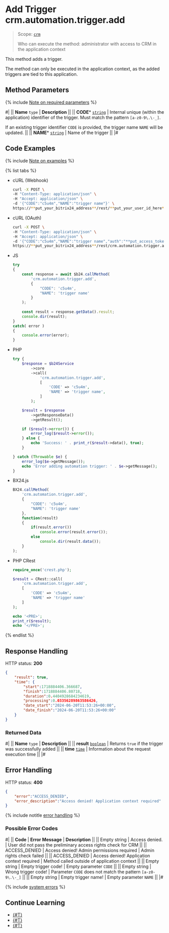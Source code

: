 # Add Trigger crm.automation.trigger.add

> Scope: [`crm`](../../../scopes/permissions.md)
>
> Who can execute the method: administrator with access to CRM in the application context 

This method adds a trigger.

The method can only be executed in the application context, as the added triggers are tied to this application. 

## Method Parameters

{% include [Note on required parameters](../../../../_includes/required.md) %}

#|
|| **Name**
`type` | **Description** ||
|| **CODE***
[`string`](../../../data-types.md) | Internal unique (within the application) identifier of the trigger. Must match the pattern `[a-z0-9\.\-_]`.

If an existing trigger identifier `CODE` is provided, the trigger name `NAME` will be updated. ||
|| **NAME***
[`string`](../../../data-types.md) | Name of the trigger ||
|#

## Code Examples

{% include [Note on examples](../../../../_includes/examples.md) %}

{% list tabs %}

- cURL (Webhook)

    ```bash
    curl -X POST \
    -H "Content-Type: application/json" \
    -H "Accept: application/json" \
    -d '{"CODE":"c5u4m","NAME":"trigger name"}' \
    https://**put_your_bitrix24_address**/rest/**put_your_user_id_here**/**put_your_webhook_here**/crm.automation.trigger.add
    ```

- cURL (OAuth)

    ```bash
    curl -X POST \
    -H "Content-Type: application/json" \
    -H "Accept: application/json" \
    -d '{"CODE":"c5u4m","NAME":"trigger name","auth":"**put_access_token_here**"}' \
    https://**put_your_bitrix24_address**/rest/crm.automation.trigger.add
    ```

- JS

    ```js
    try
    {
    	const response = await $b24.callMethod(
    		'crm.automation.trigger.add',
    		{
    			"CODE": 'c5u4m',
    			"NAME": 'trigger name'
    		}
    	);
    	
    	const result = response.getData().result;
    	console.dir(result);
    }
    catch( error )
    {
    	console.error(error);
    }
    ```

- PHP

    ```php
    try {
        $response = $b24Service
            ->core
            ->call(
                'crm.automation.trigger.add',
                [
                    'CODE' => 'c5u4m',
                    'NAME' => 'trigger name',
                ]
            );
    
        $result = $response
            ->getResponseData()
            ->getResult();
    
        if ($result->error()) {
            error_log($result->error());
        } else {
            echo 'Success: ' . print_r($result->data(), true);
        }
    
    } catch (Throwable $e) {
        error_log($e->getMessage());
        echo 'Error adding automation trigger: ' . $e->getMessage();
    }
    ```

- BX24.js

    ```js
    BX24.callMethod(
        'crm.automation.trigger.add',
        {
            "CODE": 'c5u4m',
            "NAME": 'trigger name'
        },
        function(result) 
        {
            if(result.error())
                console.error(result.error());
            else
                console.dir(result.data());
        }
    );
    ```

- PHP CRest

    ```php
    require_once('crest.php');

    $result = CRest::call(
        'crm.automation.trigger.add',
        [
            'CODE' => 'c5u4m',
            'NAME' => 'trigger name'
        ]
    );

    echo '<PRE>';
    print_r($result);
    echo '</PRE>';
    ```

{% endlist %}

## Response Handling

HTTP status: **200**

```json
{
    "result": true,
    "time": {
        "start":1718884406.366687,
        "finish":1718884406.80718,
        "duration":0.4404928684234619,
        "processing":0.03356289863586426,
        "date_start":"2024-06-20T11:53:26+00:00",
        "date_finish":"2024-06-20T11:53:26+00:00"
    }
}
```

### Returned Data

#|
|| **Name**
`type` | **Description** ||
|| **result**
[`boolean`](../../../data-types.md) | Returns `true` if the trigger was successfully added ||
|| **time**
[`time`](../../../data-types.md) | Information about the request execution time ||
|#

## Error Handling

HTTP status: **400**

```json
{
    "error":"ACCESS_DENIED",
    "error_description":"Access denied! Application context required"
}
```

{% include notitle [error handling](../../../../_includes/error-info.md) %}

### Possible Error Codes

#|
|| **Code** | **Error Message** | **Description** ||
|| Empty string | Access denied. | User did not pass the preliminary access rights check for CRM ||
|| ACCESS_DENIED | Access denied! Admin permissions required | Admin rights check failed ||
|| ACCESS_DENIED | Access denied! Application context required | Method called outside of application context ||
|| Empty string | Empty trigger code! | Empty parameter `CODE` ||
|| Empty string | Wrong trigger code! | Parameter `CODE` does not match the pattern `[a-z0-9\.\-_]` ||
|| Empty string | Empty trigger name! | Empty parameter `NAME` ||
|#

{% include [system errors](../../../../_includes/system-errors.md) %}

## Continue Learning 

- [{#T}](./crm-automation-trigger-execute.md)
- [{#T}](./crm-automation-trigger-list.md)
- [{#T}](./crm-automation-trigger-delete.md)